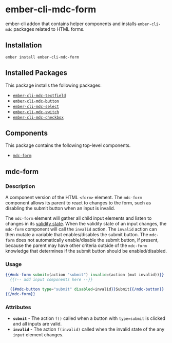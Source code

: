 ember-cli-mdc-form
======================

ember-cli addon that contains helper components and installs `ember-cli-mdc` 
packages related to HTML forms.

Installation
------------

    ember install ember-cli-mdc-form

Installed Packages
------------------

This package installs the following packages:

* [`ember-cli-mdc-textfield`](https://github.com/onehilltech/ember-cli-mdc/tree/master/packages/mdc-textfield)
* [`ember-cli-mdc-button`](https://github.com/onehilltech/ember-cli-mdc/tree/master/packages/mdc-button)
* [`ember-cli-mdc-select`](https://github.com/onehilltech/ember-cli-mdc/tree/master/packages/mdc-select)
* [`ember-cli-mdc-switch`](https://github.com/onehilltech/ember-cli-mdc/tree/master/packages/mdc-switch)
* [`ember-cli-mdc-checkbox`](https://github.com/onehilltech/ember-cli-mdc/tree/master/packages/mdc-checkbox)

Components
-------------

This package contains the following top-level components.

* [`mdc-form`](#mdc-form)


mdc-form
-------------

### Description

A component version of the HTML `<form>` element. The `mdc-form` component allows its 
parent to react to changes to the form, such as disabling the submit button when an 
input is invalid.

The `mdc-form` element will gather all child input elements and listen to changes
in its [validity state](https://developer.mozilla.org/en-US/docs/Web/API/ValidityState).
When the validity state of an input changes, the `mdc-form` component will call the 
`invalid` action. The `invalid` action can then mutate a variable that enables/disables
the submit button. The `mdc-form` does not automatically enable/disable the submit button,
if present, because the parent may have other criteria outside of the `mdc-form` knowledge 
that determines if the submit button should be enabled/disabled.

### Usage

```handlebars
{{#mdc-form submit=(action "submit") invalid=(action (mut invalid))}}
  {{!-- add input components here --}}
  
  {{#mdc-button type="submit" disabled=invalid}}Submit{{/mdc-button}}
{{/mdc-form}}
```

### Attributes

* **`submit`** - The action `f()` called when a button with `type=submit` is clicked and all inputs are valid.
* **`invalid`** - The action `f(invalid)` called when the invalid state of the any `input` element changes.
